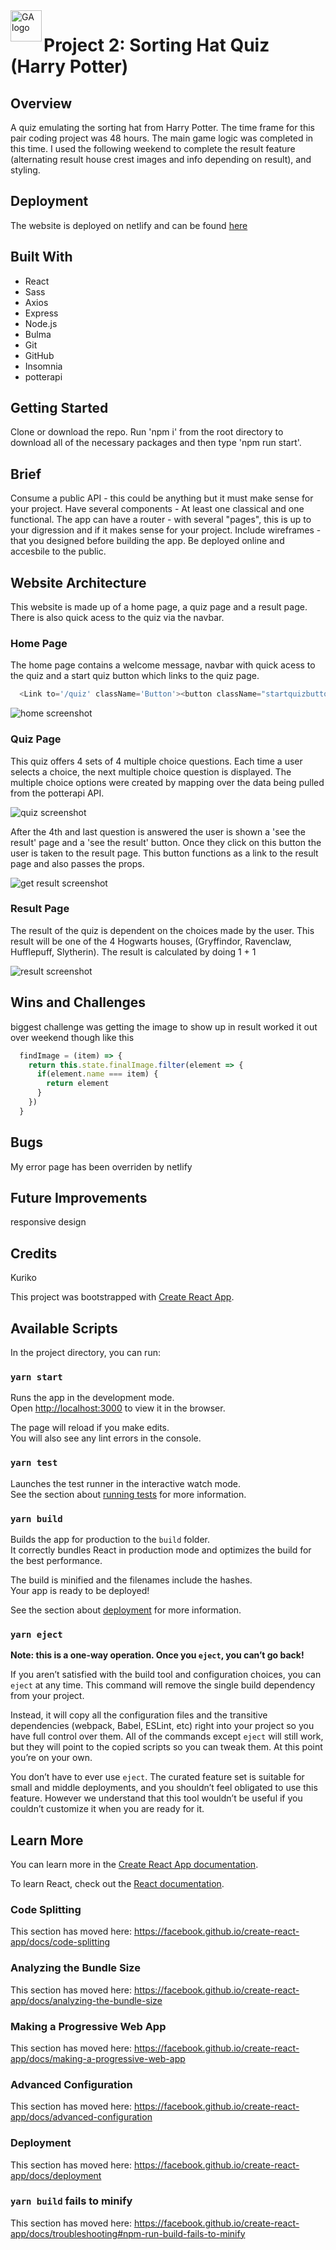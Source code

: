 
<img align="left" width="50" height="50" src="GA.png" alt="GA logo">

# Project 2: Sorting Hat Quiz (Harry Potter)

## Overview

A quiz emulating the sorting hat from Harry Potter. 
The time frame for this pair coding project was 48 hours.
The main game logic was completed in this time. I used the following weekend to complete the result feature (alternating result house crest images and info depending on result), and styling.

## Deployment

The website is deployed on netlify and can be found [here](https://harry-potter-sorting-hat.netlify.app/)

## Built With

* React 
* Sass
* Axios
* Express
* Node.js
* Bulma
* Git
* GitHub
* Insomnia
* potterapi

## Getting Started

Clone or download the repo. Run 'npm i' from the root directory to download all of the necessary packages and then type 'npm run start'. 

## Brief

Consume a public API - this could be anything but it must make sense for your project.
Have several components - At least one classical and one functional.
The app can have a router - with several "pages", this is up to your digression and if it makes sense for your project.
Include wireframes - that you designed before building the app.
Be deployed online and accesbile to the public.

## Website Architecture

This website is made up of a home page, a quiz page and a result page. There is also quick acess to the quiz via the navbar.

### Home Page
The home page contains a welcome message, navbar with quick acess to the quiz and a start quiz button which links to the quiz page.

```javascript
  <Link to='/quiz' className='Button'><button className="startquizbutton button">Start Quiz</button></Link>
```
![home screenshot](home.png)

### Quiz Page
This quiz offers 4 sets of 4 multiple choice questions. Each time a user selects a choice, the next multiple choice question is displayed. The multiple choice options were created by mapping over the data being pulled from the potterapi API.

![quiz screenshot](quiz.png)

After the 4th and last question is answered the user is shown a 'see the result' page and a 'see the result' button. Once they click on this button the user is taken to the result page. This button functions as a link to the result page and also passes the props.

![get result screenshot](getresult.png)

### Result Page
The result of the quiz is dependent on the choices made by the user. This result will be one of the 4 Hogwarts houses, (Gryffindor, Ravenclaw, Hufflepuff, Slytherin).
The result is calculated by doing 1 + 1


![result screenshot](result.png)

## Wins and Challenges

biggest challenge was getting the image to show up in result worked it out over weekend though like this
```javascript
  findImage = (item) => {
    return this.state.finalImage.filter(element => {
      if(element.name === item) {
        return element
      }
    })
  }
```

## Bugs

My error page has been overriden by netlify

## Future Improvements

responsive design

## Credits

Kuriko

This project was bootstrapped with [Create React App](https://github.com/facebook/create-react-app).

## Available Scripts

In the project directory, you can run:

### `yarn start`

Runs the app in the development mode.<br />
Open [http://localhost:3000](http://localhost:3000) to view it in the browser.

The page will reload if you make edits.<br />
You will also see any lint errors in the console.

### `yarn test`

Launches the test runner in the interactive watch mode.<br />
See the section about [running tests](https://facebook.github.io/create-react-app/docs/running-tests) for more information.

### `yarn build`

Builds the app for production to the `build` folder.<br />
It correctly bundles React in production mode and optimizes the build for the best performance.

The build is minified and the filenames include the hashes.<br />
Your app is ready to be deployed!

See the section about [deployment](https://facebook.github.io/create-react-app/docs/deployment) for more information.

### `yarn eject`

**Note: this is a one-way operation. Once you `eject`, you can’t go back!**

If you aren’t satisfied with the build tool and configuration choices, you can `eject` at any time. This command will remove the single build dependency from your project.

Instead, it will copy all the configuration files and the transitive dependencies (webpack, Babel, ESLint, etc) right into your project so you have full control over them. All of the commands except `eject` will still work, but they will point to the copied scripts so you can tweak them. At this point you’re on your own.

You don’t have to ever use `eject`. The curated feature set is suitable for small and middle deployments, and you shouldn’t feel obligated to use this feature. However we understand that this tool wouldn’t be useful if you couldn’t customize it when you are ready for it.

## Learn More

You can learn more in the [Create React App documentation](https://facebook.github.io/create-react-app/docs/getting-started).

To learn React, check out the [React documentation](https://reactjs.org/).

### Code Splitting

This section has moved here: https://facebook.github.io/create-react-app/docs/code-splitting

### Analyzing the Bundle Size

This section has moved here: https://facebook.github.io/create-react-app/docs/analyzing-the-bundle-size

### Making a Progressive Web App

This section has moved here: https://facebook.github.io/create-react-app/docs/making-a-progressive-web-app

### Advanced Configuration

This section has moved here: https://facebook.github.io/create-react-app/docs/advanced-configuration

### Deployment

This section has moved here: https://facebook.github.io/create-react-app/docs/deployment

### `yarn build` fails to minify

This section has moved here: https://facebook.github.io/create-react-app/docs/troubleshooting#npm-run-build-fails-to-minify
